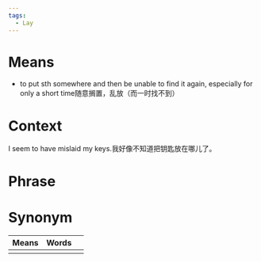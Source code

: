 ```yaml
---
tags:
  - Lay
---
```

# Means
- to put sth somewhere and then be unable to find it again, especially for only a short time随意搁置，乱放（而一时找不到）
# Context
I seem to have mislaid my keys.我好像不知道把钥匙放在哪儿了。
# Phrase

# Synonym
| Means | Words |     |
| ----- | ----- | --- |
|       |       |     |
